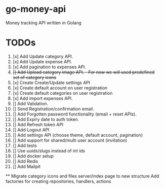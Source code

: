 # go-money-api
Money tracking API written in Golang

# TODOs
1. [x] Add Update category API.
1. [x] Add Update expense API.
1. [x] Add pagination to expenses API.
1. <del>[] Add Upload category image API.<del> - For now we will used predefined set of category icons
1. [x] Create Create/Update settings API
1. [x] Create default account on user registration
1. [x] Create default categories on user registration
1. [x] Add import expenses API.
1. [] Add Validation.
1. [] Send Registration/confirmation email.
1. [] Add Forgotten password functionality (email + reset APIs).
1. [] Add Expiry date to auth token.
1. [] Add Refresh token API
1. [] Add Logout API
1. [] Add settings API (choose theme, default account, pagination)
1. [] Add support for shared/multi user account (invitation)
1. [] Add tests
1. [] Use uuids/slugs instead of int ids
1. [] Add docker setup
1. [] Add Redis
1. [] Add Mailpit

** Migrate category icons and files server/index page to new structure
Add factories for creating repositories, handlers, actions